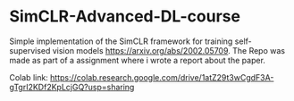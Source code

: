 # SimCLR-Advanced-DL-course

Simple implementation of the SimCLR framework for training self-supervised vision models https://arxiv.org/abs/2002.05709. 
The Repo was made as part of a assignment where i wrote a report about the paper.


Colab link: https://colab.research.google.com/drive/1atZ29t3wCgdF3A-gTgrI2KDf2KpLcjGQ?usp=sharing
